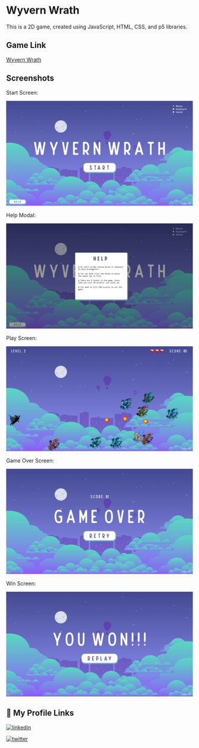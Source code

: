 
# Wyvern Wrath

This is a 2D game, created using JavaScript, HTML, CSS, and p5 libraries.


## Game Link

[Wyvern Wrath](https://linktodocumentation)


## Screenshots
Start Screen: 

![Start Screen](./assets/Screenshots/startScreen.png)

Help Modal:

![Help Modal](./assets/Screenshots/helpModal.png)

Play Screen:

![Play Screen](./assets/Screenshots/playScreen.png)

Game Over Screen:

![Game Over Screen](./assets/Screenshots/gameOverScreen.png)

Win Screen:

![Win Screen](./assets/Screenshots/winScreen.png)


## 🔗 My Profile Links
[![linkedin](https://img.shields.io/badge/linkedin-0A66C2?style=for-the-badge&logo=linkedin&logoColor=white)](https://www.linkedin.com/in/swagatika-mohapatra-411b32239)

[![twitter](https://img.shields.io/badge/twitter-1DA1F2?style=for-the-badge&logo=twitter&logoColor=white)](https://twitter.com/Swag3009?t=GEv8PTwtP3ZGQzCDiRs6Tw&s=08)

